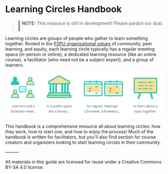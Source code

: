 # Learning Circles Handbook

> 🚧 **NOTE:** This resource is still in development! Please pardon our dust. 🚧

Learning circles are groups of people who gather to learn something together. Rooted in the [P2PU organizational values](https://www.p2pu.org/en/about/) of community, peer learning, and equity, each learning circle typically has a regular meeting space \(in-person or online\), a dedicated learning resource \(like an online course\), a facilitator \(who need not be a subject expert\), and a group of learners.

![](.gitbook/assets/lc-formula.png)

This handbook is a comprehensive resource all about learning circles: how they work, how to start one, and how to enjoy the process! Much of the handbook is written for facilitators, but you'll also find section for course creators and organizers looking to start learning circles in their community.

———

All materials in this guide are licensed for reuse under a Creative Commons BY-SA 4.0 license.

